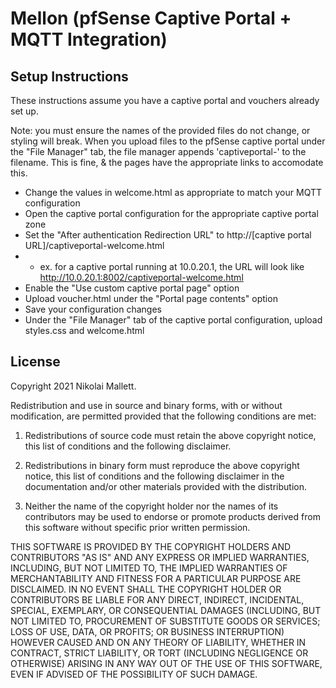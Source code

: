 # Mellon (pfSense Captive Portal + MQTT Integration)

## Setup Instructions

These instructions assume you have a captive portal and vouchers already set up.

Note: you must ensure the names of the provided files do not change, or styling will break. When you upload files to the pfSense captive portal under the "File Manager" tab, the file manager appends 'captiveportal-' to the filename. This is fine, & the pages have the appropriate links to accomodate this.

- Change the values in welcome.html as appropriate to match your MQTT configuration
- Open the captive portal configuration for the appropriate captive portal zone
- Set the "After authentication Redirection URL" to http://[captive portal URL]/captiveportal-welcome.html
- - ex. for a captive portal running at 10.0.20.1, the URL will look like http://10.0.20.1:8002/captiveportal-welcome.html
- Enable the "Use custom captive portal page" option
- Upload voucher.html under the "Portal page contents" option
- Save your configuration changes
- Under the "File Manager" tab of the captive portal configuration, upload styles.css and welcome.html

## License

Copyright 2021 Nikolai Mallett.

Redistribution and use in source and binary forms, with or without modification, are permitted provided that the following conditions are met:

1. Redistributions of source code must retain the above copyright notice, this list of conditions and the following disclaimer.

2. Redistributions in binary form must reproduce the above copyright notice, this list of conditions and the following disclaimer in the documentation and/or other materials provided with the distribution.

3. Neither the name of the copyright holder nor the names of its contributors may be used to endorse or promote products derived from this software without specific prior written permission.

THIS SOFTWARE IS PROVIDED BY THE COPYRIGHT HOLDERS AND CONTRIBUTORS "AS IS" AND ANY EXPRESS OR IMPLIED WARRANTIES, INCLUDING, BUT NOT LIMITED TO, THE IMPLIED WARRANTIES OF MERCHANTABILITY AND FITNESS FOR A PARTICULAR PURPOSE ARE DISCLAIMED. IN NO EVENT SHALL THE COPYRIGHT HOLDER OR CONTRIBUTORS BE LIABLE FOR ANY DIRECT, INDIRECT, INCIDENTAL, SPECIAL, EXEMPLARY, OR CONSEQUENTIAL DAMAGES (INCLUDING, BUT NOT LIMITED TO, PROCUREMENT OF SUBSTITUTE GOODS OR SERVICES; LOSS OF USE, DATA, OR PROFITS; OR BUSINESS INTERRUPTION) HOWEVER CAUSED AND ON ANY THEORY OF LIABILITY, WHETHER IN CONTRACT, STRICT LIABILITY, OR TORT (INCLUDING NEGLIGENCE OR OTHERWISE) ARISING IN ANY WAY OUT OF THE USE OF THIS SOFTWARE, EVEN IF ADVISED OF THE POSSIBILITY OF SUCH DAMAGE.
